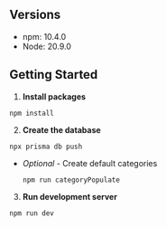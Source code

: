 ## Versions
- npm: 10.4.0
- Node: 20.9.0

## Getting Started

1. **Install packages**
```
npm install
```

2. **Create the database**
```
npx prisma db push
```

- *Optional* - Create default categories
  ```
  npm run categoryPopulate
  ```

3. **Run development server**
```
npm run dev
```